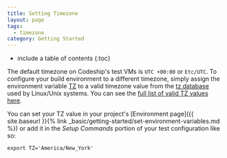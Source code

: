 ```yaml
---
title: Setting Timezone
layout: page
tags:
  - timezone
category: Getting Started
---
```


* include a table of contents
{:toc}

The default timezone on Codeship's test VMs is `UTC +00:00` or `Etc/UTC`. To configure your build environment to a different timezone, simply assign the environment variable [TZ](http://manpages.ubuntu.com/manpages/trusty/en/man8/tzselect.8.html) to a valid timezone value from the [tz database](https://en.wikipedia.org/wiki/Tz_database) used by Linux/Unix systems. You can see the [full list of valid TZ values here](https://en.wikipedia.org/wiki/List_of_tz_database_time_zones).

You can set your TZ value in your project's [Environment page]({{ site.baseurl }}{% link _basic/getting-started/set-environment-variables.md %}) or add it in the _Setup Commands_ portion of your test configuration like so:

```shell
export TZ='America/New_York'
```
